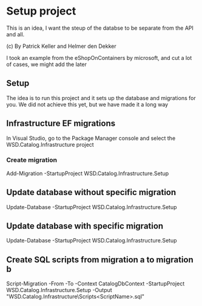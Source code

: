 ﻿# Setup project
This is an idea, I want the steup of the databse to be separate from the API and all.

(c) By Patrick Keller and Helmer den Dekker

I took an example from the eShopOnContainers by microsoft, and cut a lot of cases, we might add the later

## Setup

The idea is to run this project and it sets up the database and migrations for you. We did not achieve this yet, but we have made it a long way

## Infrastructure EF migrations

In Visual Studio, go to the Package Manager console and select the WSD.Catalog.Infrastructure project

### Create migration
Add-Migration <TheMigrationName> -StartupProject WSD.Catalog.Infrastructure.Setup

## Update database without specific migration
Update-Database -StartupProject WSD.Catalog.Infrastructure.Setup

## Update database with specific migration
Update-Database <TheMigrationName> -StartupProject WSD.Catalog.Infrastructure.Setup

## Create SQL scripts from migration a to migration b
Script-Migration -From <Migration a> -To <Migration b> -Context CatalogDbContext -StartupProject WSD.Catalog.Infrastructure.Setup -Output "WSD.Catalog.Infrastructure\Scripts\<ScriptName>.sql"


